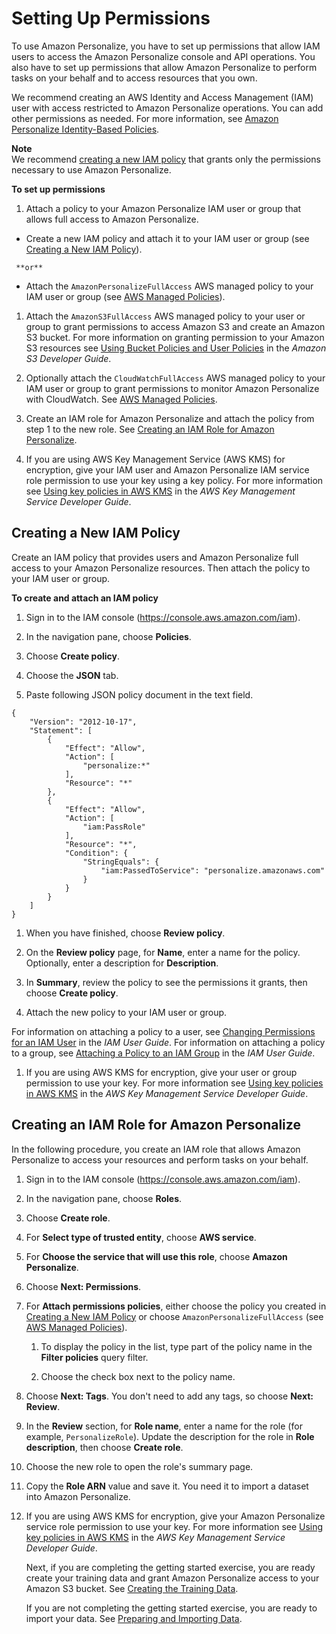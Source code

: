# Setting Up Permissions<a name="aws-personalize-set-up-permissions"></a>

 To use Amazon Personalize, you have to set up permissions that allow IAM users to access the Amazon Personalize console and API operations\. You also have to set up permissions that allow Amazon Personalize to perform tasks on your behalf and to access resources that you own\. 

We recommend creating an AWS Identity and Access Management \(IAM\) user with access restricted to Amazon Personalize operations\. You can add other permissions as needed\. For more information, see [Amazon Personalize Identity\-Based Policies](security_iam_service-with-iam.md#security_iam_service-with-iam-id-based-policies)\. 

**Note**  
 We recommend [creating a new IAM policy](#set-up-required-permissions) that grants only the permissions necessary to use Amazon Personalize\. 

**To set up permissions**

1.  Attach a policy to your Amazon Personalize IAM user or group that allows full access to Amazon Personalize\. 
   +  Create a new IAM policy and attach it to your IAM user or group \(see [Creating a New IAM Policy](#set-up-required-permissions)\)\. 

     **or**
   + Attach the `AmazonPersonalizeFullAccess` AWS managed policy to your IAM user or group \(see [AWS Managed Policies](security_iam_id-based-policy-examples.md#using-managed-policies)\)\.

1.  Attach the `AmazonS3FullAccess` AWS managed policy to your user or group to grant permissions to access Amazon S3 and create an Amazon S3 bucket\. For more information on granting permission to your Amazon S3 resources see [Using Bucket Policies and User Policies](https://docs.aws.amazon.com/AmazonS3/latest/dev/using-iam-policies.html) in the *Amazon S3 Developer Guide*\.

1.  Optionally attach the `CloudWatchFullAccess` AWS managed policy to your IAM user or group to grant permissions to monitor Amazon Personalize with CloudWatch\. See [AWS Managed Policies](security_iam_id-based-policy-examples.md#using-managed-policies)\. 

1.  Create an IAM role for Amazon Personalize and attach the policy from step 1 to the new role\. See [Creating an IAM Role for Amazon Personalize](#set-up-create-role-with-permissions)\. 

1. If you are using AWS Key Management Service \(AWS KMS\) for encryption, give your IAM user and Amazon Personalize IAM service role permission to use your key using a key policy\. For more information see [Using key policies in AWS KMS](https://docs.aws.amazon.com/kms/latest/developerguide/key-policies.html) in the *AWS Key Management Service Developer Guide*\. 

## Creating a New IAM Policy<a name="set-up-required-permissions"></a>

Create an IAM policy that provides users and Amazon Personalize full access to your Amazon Personalize resources\. Then attach the policy to your IAM user or group\. 

**To create and attach an IAM policy**

1. Sign in to the IAM console \([https://console\.aws\.amazon\.com/iam](https://console.aws.amazon.com/iam)\)\. 

1. In the navigation pane, choose **Policies**\. 

1. Choose **Create policy**\. 

1. Choose the **JSON** tab\. 

1.  Paste following JSON policy document in the text field\.

   ```
   {
       "Version": "2012-10-17",
       "Statement": [
           {
               "Effect": "Allow",
               "Action": [
                   "personalize:*"
               ],
               "Resource": "*"
           },
           {
               "Effect": "Allow",
               "Action": [
                   "iam:PassRole"
               ],
               "Resource": "*",
               "Condition": {
                   "StringEquals": {
                       "iam:PassedToService": "personalize.amazonaws.com"
                   }
               }
           }
       ]
   }
   ```

1. When you have finished, choose **Review policy**\. 

1. On the **Review policy** page, for **Name**, enter a name for the policy\. Optionally, enter a description for **Description**\. 

1. In **Summary**, review the policy to see the permissions it grants, then choose **Create policy**\.

1.  Attach the new policy to your IAM user or group\. 

   For information on attaching a policy to a user, see [Changing Permissions for an IAM User](https://docs.aws.amazon.com/IAM/latest/UserGuide/id_users_change-permissions.html) in the *IAM User Guide*\. For information on attaching a policy to a group, see [Attaching a Policy to an IAM Group](https://docs.aws.amazon.com/IAM/latest/UserGuide/id_groups_manage_attach-policy.html) in the *IAM User Guide*\. 

1. If you are using AWS KMS for encryption, give your user or group permission to use your key\. For more information see [Using key policies in AWS KMS](https://docs.aws.amazon.com/kms/latest/developerguide/key-policies.html) in the *AWS Key Management Service Developer Guide*\. 

## Creating an IAM Role for Amazon Personalize<a name="set-up-create-role-with-permissions"></a>

In the following procedure, you create an IAM role that allows Amazon Personalize to access your resources and perform tasks on your behalf\.

1. Sign in to the IAM console \([https://console\.aws\.amazon\.com/iam](https://console.aws.amazon.com/iam)\)\.

1. In the navigation pane, choose **Roles**\.

1. Choose **Create role**\.

1. For **Select type of trusted entity**, choose **AWS service**\.

1. For **Choose the service that will use this role**, choose **Amazon Personalize**\. 

1. Choose **Next: Permissions**\.

1. For **Attach permissions policies**, either choose the policy you created in [Creating a New IAM Policy](#set-up-required-permissions) or choose `AmazonPersonalizeFullAccess` \(see [AWS Managed Policies](security_iam_id-based-policy-examples.md#using-managed-policies)\)\.

   1. To display the policy in the list, type part of the policy name in the **Filter policies** query filter\.

   1. Choose the check box next to the policy name\.

1. Choose **Next: Tags**\. You don't need to add any tags, so choose **Next: Review**\.

1. In the **Review** section, for **Role name**, enter a name for the role \(for example, `PersonalizeRole`\)\. Update the description for the role in **Role description**, then choose **Create role**\.

1. Choose the new role to open the role's summary page\.

1. Copy the **Role ARN** value and save it\. You need it to import a dataset into Amazon Personalize\.

1. If you are using AWS KMS for encryption, give your Amazon Personalize service role permission to use your key\. For more information see [Using key policies in AWS KMS](https://docs.aws.amazon.com/kms/latest/developerguide/key-policies.html) in the *AWS Key Management Service Developer Guide*\. 

   Next, if you are completing the getting started exercise, you are ready create your training data and grant Amazon Personalize access to your Amazon S3 bucket\. See [Creating the Training Data](gs-prerequisites.md#gs-upload-to-bucket)\. 

   If you are not completing the getting started exercise, you are ready to import your data\. See [Preparing and Importing Data](data-prep.md)\. 